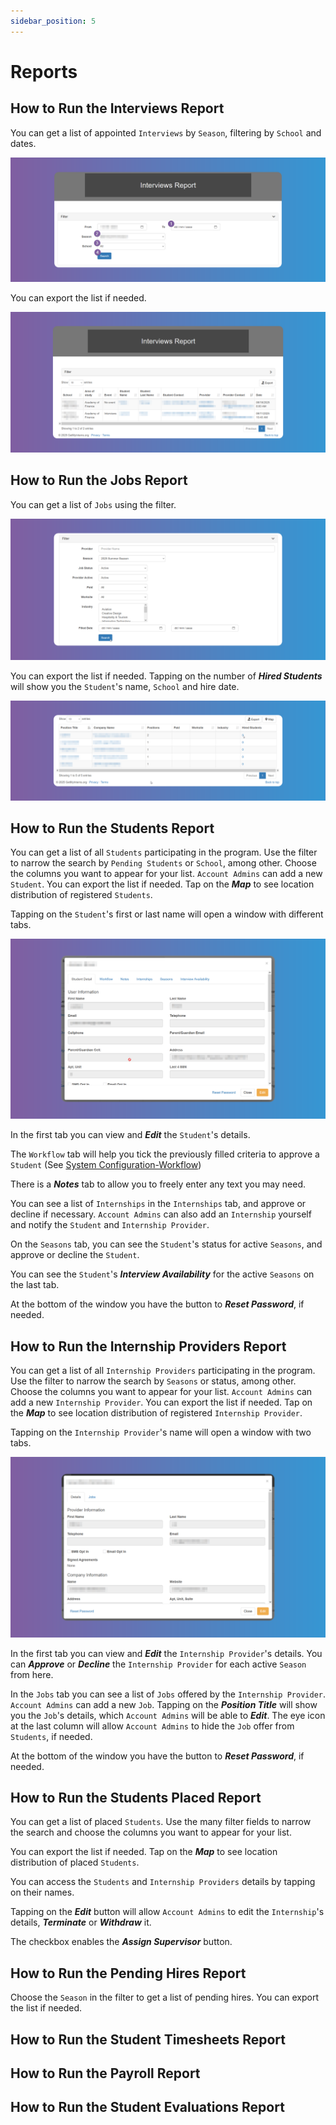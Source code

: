 ```yaml
---
sidebar_position: 5
---
```


# Reports

## How to Run the Interviews Report

You can get a list of appointed `Interviews` by `Season`, filtering by `School` and dates.

![Reset Password](images/reports-interviews-filter.png)

You can export the list if needed.

![Reset Password](images/repports-interviews.png)

## How to Run the Jobs Report

You can get a list of `Jobs` using the filter.

![Reset Password](images/reports-jobs-filter.png)

You can export the list if needed. Tapping on the number of **_Hired Students_** will show you the `Student`'s name, `School` and hire date.

![Reset Password](images/reports-jobs.png)

## How to Run the Students Report

You can get a list of all `Students` participating in the program. Use the filter to narrow the search by `Pending Students` or `School`, among other. Choose the columns you want to appear for your list. `Account Admins` can add a new `Student`. You can export the list if needed. Tap on the **_Map_** to see location distribution of registered `Students`.

Tapping on the `Student`'s first or last name will open a window with different tabs.

![Reset Password](images/reports-students-details.png)

In the first tab you can view and **_Edit_** the `Student`'s details.

The `Workflow` tab will help you tick the previously filled criteria to approve a `Student` (See [System Configuration-Workflow](/school-admins/system-configuration#workflow-items))

There is a **_Notes_** tab to allow you to freely enter any text you may need.

You can see a list of `Internships` in the `Internships` tab, and approve or decline if necessary. `Account Admins` can also add an `Internship` yourself and notify the `Student` and `Internship Provider`.

On the `Seasons` tab, you can see the `Student`'s status for active `Seasons`, and approve or decline the `Student`.

You can see the `Student`'s **_Interview Availability_** for the active `Seasons` on the last tab.

At the bottom of the window you have the button to **_Reset Password_**, if needed.

## How to Run the Internship Providers Report

You can get a list of all `Internship Providers` participating in the program. Use the filter to narrow the search by `Seasons` or status, among other. Choose the columns you want to appear for your list. `Account Admins` can add a new `Internship Provider`. You can export the list if needed. Tap on the **_Map_** to see location distribution of registered `Internship Provider`.

Tapping on the `Internship Provider`'s name will open a window with two tabs.

![Reset Password](images/reports-providers-details.png)

In the first tab you can view and **_Edit_** the `Internship Provider`'s details. You can **_Approve_** or **_Decline_** the `Internship Provider` for each active `Season` from here.

In the `Jobs` tab you can see a list of `Jobs` offered by the `Internship Provider`. `Account Admins` can add a new `Job`.  Tapping on the **_Position Title_** will show you the `Job`'s details, which `Account Admins` will be able to **_Edit_**. The eye icon at the last column will allow `Account Admins` to hide the `Job` offer from `Students`, if needed.

At the bottom of the window you have the button to **_Reset Password_**, if needed.

## How to Run the Students Placed Report

You can get a list of placed `Students`. Use the many filter fields to narrow the search and choose the columns you want to appear for your list.

You can export the list if needed. Tap on the **_Map_** to see location distribution of placed `Students`.

You can access the `Students` and `Internship Providers` details by tapping on their names.

Tapping on the **_Edit_** button will allow `Account Admins` to edit the `Internship`'s details, **_Terminate_** or **_Withdraw_** it.

The checkbox enables the **_Assign Supervisor_** button.

## How to Run the Pending Hires Report

Choose the `Season` in the filter to get a list of pending hires. You can export the list if needed.

## How to Run the Student Timesheets Report
## How to Run the Payroll Report
## How to Run the Student Evaluations Report